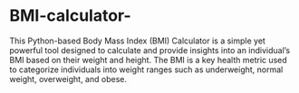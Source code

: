 # BMI-calculator-
This Python-based Body Mass Index (BMI) Calculator is a simple yet powerful tool designed to calculate and provide insights into an individual’s BMI based on their weight and height. The BMI is a key health metric used to categorize individuals into weight ranges such as underweight, normal weight, overweight, and obese.
